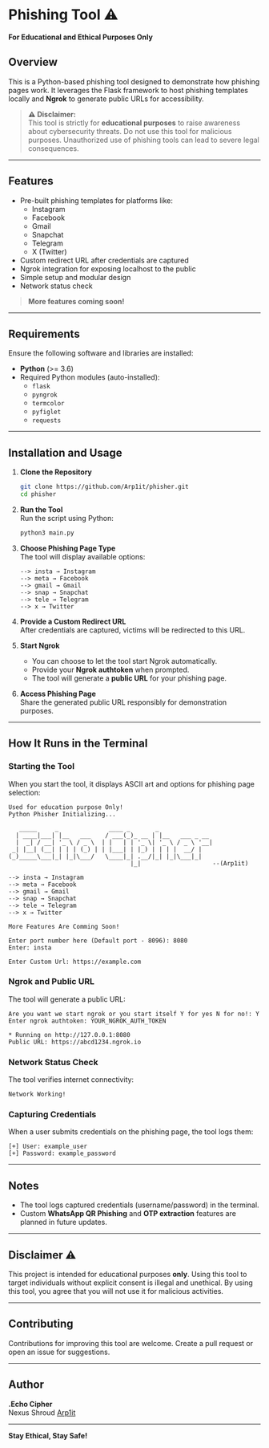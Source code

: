 # Phishing Tool ⚠️  
**For Educational and Ethical Purposes Only**

## Overview
This is a Python-based phishing tool designed to demonstrate how phishing pages work. It leverages the Flask framework to host phishing templates locally and **Ngrok** to generate public URLs for accessibility.

> **⚠️ Disclaimer:**  
> This tool is strictly for **educational purposes** to raise awareness about cybersecurity threats. Do not use this tool for malicious purposes. Unauthorized use of phishing tools can lead to severe legal consequences.

---

## Features  
- Pre-built phishing templates for platforms like:  
  - Instagram  
  - Facebook  
  - Gmail  
  - Snapchat  
  - Telegram  
  - X (Twitter)  
- Custom redirect URL after credentials are captured  
- Ngrok integration for exposing localhost to the public  
- Simple setup and modular design  
- Network status check  

> **More features coming soon!**

---

## Requirements  
Ensure the following software and libraries are installed:  
- **Python** (>= 3.6)  
- Required Python modules (auto-installed):  
  - `flask`  
  - `pyngrok`  
  - `termcolor`  
  - `pyfiglet`  
  - `requests`  

---

## Installation and Usage

1. **Clone the Repository**  
   ```bash
   git clone https://github.com/Arp1it/phisher.git
   cd phisher
   ```

2. **Run the Tool**  
   Run the script using Python:  
   ```bash
   python3 main.py
   ```

3. **Choose Phishing Page Type**  
   The tool will display available options:  
   ```plaintext
   --> insta → Instagram
   --> meta → Facebook
   --> gmail → Gmail
   --> snap → Snapchat
   --> tele → Telegram
   --> x → Twitter
   ```

4. **Provide a Custom Redirect URL**  
   After credentials are captured, victims will be redirected to this URL.

5. **Start Ngrok**  
   - You can choose to let the tool start Ngrok automatically.  
   - Provide your **Ngrok authtoken** when prompted.  
   - The tool will generate a **public URL** for your phishing page.

6. **Access Phishing Page**  
   Share the generated public URL responsibly for demonstration purposes.

---

## How It Runs in the Terminal  

### Starting the Tool  
When you start the tool, it displays ASCII art and options for phishing page selection:  
```plaintext
Used for education purpose Only! 
Python Phisher Initializing...

   _____     _              ____ _       _               
  | ____|___| |__   ___    / ___(_)_ __ | |__   ___ _ __ 
  |  _| / __| '_ \ / _ \  | |   | | '_ \| '_ \ / _ \ '__|
 _| |__| (__| | | | (_) | | |___| | |_) | | | |  __/ |   
(_)_____\___|_| |_|\___/   \____|_| .__/|_| |_|\___|_|   
                                  |_|                    --(Arp1it)

--> insta → Instagram
--> meta → Facebook
--> gmail → Gmail
--> snap → Snapchat
--> tele → Telegram
--> x → Twitter

More Features Are Comming Soon!

Enter port number here (Default port - 8096): 8080
Enter: insta

Enter Custom Url: https://example.com
```

### Ngrok and Public URL  
The tool will generate a public URL:  
```plaintext
Are you want we start ngrok or you start itself Y for yes N for no!: Y
Enter ngrok authtoken: YOUR_NGROK_AUTH_TOKEN

* Running on http://127.0.0.1:8080
Public URL: https://abcd1234.ngrok.io
```

### Network Status Check  
The tool verifies internet connectivity:  
```plaintext
Network Working!
```

### Capturing Credentials  
When a user submits credentials on the phishing page, the tool logs them:  
```plaintext
[+] User: example_user
[+] Password: example_password
```

---

## Notes  
- The tool logs captured credentials (username/password) in the terminal.  
- Custom **WhatsApp QR Phishing** and **OTP extraction** features are planned in future updates.

---

## Disclaimer ⚠️  
This project is intended for educational purposes **only**. Using this tool to target individuals without explicit consent is illegal and unethical. By using this tool, you agree that you will not use it for malicious activities.  

---

## Contributing  
Contributions for improving this tool are welcome. Create a pull request or open an issue for suggestions.

---

## Author  
**.Echo Cipher**  
Nexus Shroud
[Arp1it](https://github.com/Arp1it)  

---

**Stay Ethical, Stay Safe!**
